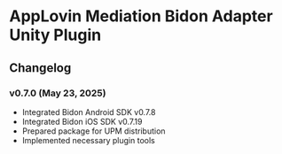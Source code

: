 # AppLovin Mediation Bidon Adapter Unity Plugin

## Changelog

### v0.7.0 (May 23, 2025)

+ Integrated Bidon Android SDK v0.7.8
+ Integrated Bidon iOS SDK v0.7.19
+ Prepared package for UPM distribution
+ Implemented necessary plugin tools
